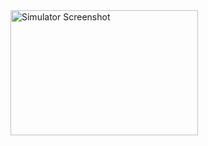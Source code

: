<img src="https://github.com/Mukund-Vaghasiya13/RockPaperScissors/assets/115715969/fd198b51-76bb-4262-9644-4019b734d902" alt="Simulator Screenshot" height="200" width="300">
